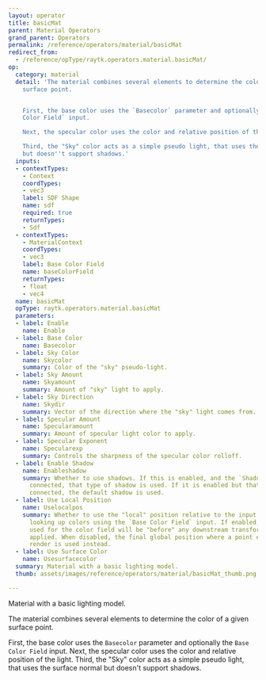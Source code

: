 ```yaml
---
layout: operator
title: basicMat
parent: Material Operators
grand_parent: Operators
permalink: /reference/operators/material/basicMat
redirect_from:
  - /reference/opType/raytk.operators.material.basicMat/
op:
  category: material
  detail: 'The material combines several elements to determine the color of a given
    surface point.


    First, the base color uses the `Basecolor` parameter and optionally the `Base
    Color Field` input.

    Next, the specular color uses the color and relative position of the light.

    Third, the "Sky" color acts as a simple pseudo light, that uses the surface normal
    but doesn''t support shadows.'
  inputs:
  - contextTypes:
    - Context
    coordTypes:
    - vec3
    label: SDF Shape
    name: sdf
    required: true
    returnTypes:
    - Sdf
  - contextTypes:
    - MaterialContext
    coordTypes:
    - vec3
    label: Base Color Field
    name: baseColorField
    returnTypes:
    - float
    - vec4
  name: basicMat
  opType: raytk.operators.material.basicMat
  parameters:
  - label: Enable
    name: Enable
  - label: Base Color
    name: Basecolor
  - label: Sky Color
    name: Skycolor
    summary: Color of the "sky" pseudo-light.
  - label: Sky Amount
    name: Skyamount
    summary: Amount of "sky" light to apply.
  - label: Sky Direction
    name: Skydir
    summary: Vector of the direction where the "sky" light comes from.
  - label: Specular Amount
    name: Specularamount
    summary: Amount of specular light color to apply.
  - label: Specular Exponent
    name: Specularexp
    summary: Controls the sharpness of the specular color rolloff.
  - label: Enable Shadow
    name: Enableshadow
    summary: Whether to use shadows. If this is enabled, and the `Shadow` input is
      connected, that type of shadow is used. If it is enabled but that input is not
      connected, the default shadow is used.
  - label: Use Local Position
    name: Uselocalpos
    summary: Whether to use the "local" position relative to the input shape when
      looking up colors using the `Base Color Field` input. If enabled, the coordinates
      used for the color field will be "before" any downstream transformations are
      applied. When disabled, the final global position where a point ends up in the
      render is used instead.
  - label: Use Surface Color
    name: Usesurfacecolor
  summary: Material with a basic lighting model.
  thumb: assets/images/reference/operators/material/basicMat_thumb.png

---
```



Material with a basic lighting model.

The material combines several elements to determine the color of a given surface point.

First, the base color uses the `Basecolor` parameter and optionally the `Base Color Field` input.
Next, the specular color uses the color and relative position of the light.
Third, the "Sky" color acts as a simple pseudo light, that uses the surface normal but doesn't support shadows.